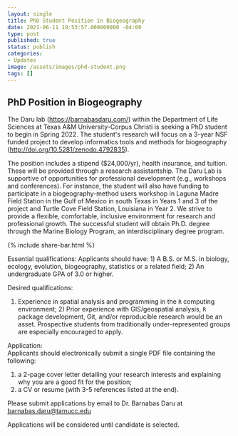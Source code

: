 ```yaml
---
layout: single
title: PhD Student Position in Biogeography
date: 2021-06-11 19:53:57.000000000 -04:00
type: post
published: true
status: publish
categories:
- Updates
image: /assets/images/phd-student.png
tags: []
---
```


## PhD Position in Biogeography

The Daru lab (https://barnabasdaru.com/) within the Department of Life Sciences at Texas A&M University-Corpus Christi is seeking a PhD student to begin in Spring 2022.  The student's research will focus on a 3-year NSF funded project to develop informatics tools and methods for biogeography (http://doi.org/10.5281/zenodo.4792835). 

The position includes a stipend ($24,000/yr), health insurance, and tuition. These will be provided through a research assistantship. The Daru Lab is supportive of opportunities for professional development (e.g., workshops and conferences). For instance, the student will also have funding to participate in a biogeography-method users workshop in Laguna Madre Field Station in the Gulf of Mexico in south Texas in Years 1 and 3 of the project and Turtle Cove Field Station, Louisiana in Year 2. We strive to provide a flexible, comfortable, inclusive environment for research and professional growth. The successful student will obtain Ph.D. degree through the Marine Biology Program, an interdisciplinary degree program.

{% include share-bar.html %}

Essential qualifications: 
Applicants should have: 1) A B.S. or M.S. in biology, ecology, evolution, biogeography, statistics or a related field; 2) An undergraduate GPA of 3.0 or higher.

Desired qualifications: 
1) Experience in spatial analysis and programming in the `R` computing environment; 2) Prior experience with GIS/geospatial analysis, `R` package development, Git, and/or reproducible research would be an asset. Prospective students from traditionally under-represented groups are especially encouraged to apply. 

Application:  
Applicants should electronically submit a single PDF file containing the following:
1) a 2-page cover letter detailing your research interests and explaining why you are a good fit for the position;
2) a CV or resume (with 3-5 references listed at the end). 

Please submit applications by email to Dr. Barnabas Daru at barnabas.daru@tamucc.edu 

Applications will be considered until candidate is selected.
